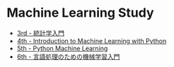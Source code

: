 Machine Learning Study
======================

* [3rd - 統計学入門](https://github.com/Wondershake/machine-learning-study/tree/master/03-%E7%B5%B1%E8%A8%88%E5%AD%A6%E5%85%A5%E9%96%80)
* [4th - Introduction to Machine Learning with Python](https://github.com/Wondershake/machine-learning-study/tree/master/04-Introduction-to-Machine-Learning-with-Python)
* [5th - Python Machine Learning](https://github.com/Wondershake/machine-learning-study/tree/master/05-Python-Machine-Learning)
* [6th - 言語処理のための機械学習入門](https://github.com/Wondershake/machine-learning-study/tree/master/06-言語処理のための機械学習入門)
